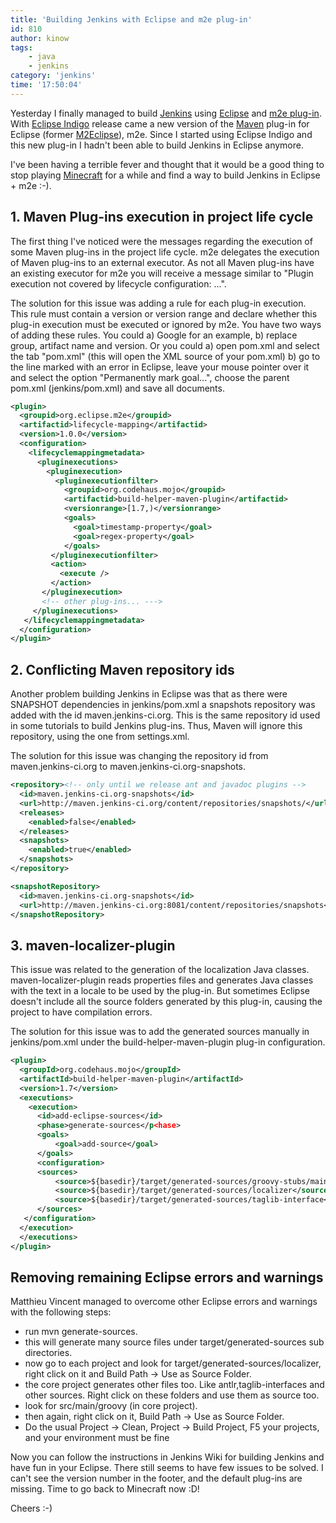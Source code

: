 ```yaml
---
title: 'Building Jenkins with Eclipse and m2e plug-in'
id: 810
author: kinow
tags: 
    - java
    - jenkins
category: 'jenkins'
time: '17:50:04'
---
```

<p>Yesterday I finally managed to build <a title="Jenkins" href="http://www.jenkins-ci.org">Jenkins</a> using <a title="Eclipse" href="http://www.eclipse.org/">Eclipse</a> and <a title="m2e plug-in" href="http://eclipse.org/m2e/">m2e plug-in</a>. With <a title="Eclipse Indigo" href="http://www.eclipse.org/indigo">Eclipse Indigo</a> release came a new version of the <a title="Maven" href="http://maven.apache.org">Maven</a> plug-in for Eclipse (former <a title="M2Eclipse" href="http://m2eclipse.sonatype.org/">M2Eclipse</a>), m2e. Since I started using Eclipse Indigo and this new plug-in I hadn't been able to build Jenkins in Eclipse anymore.</p>

<p>I've been having a terrible fever and thought that it would be a good thing to stop playing <a href="http://www.minecraft.net" title="Minecraft">Minecraft</a> for a while and find a way to build Jenkins in Eclipse + m2e :-).</p>

<h2>1. Maven Plug-ins execution in project life cycle</h2>

<p>The first thing I've noticed were the messages regarding the execution of some Maven plug-ins in the project life cycle. m2e delegates the execution of Maven plug-ins to an external executor. As not all Maven plug-ins have an existing executor for m2e you will receive a message similar to "Plugin execution not covered by lifecycle configuration: ...".</p>

<!--more-->

<p>The solution for this issue was adding a rule for each plug-in execution. This rule must contain a version or version range and declare whether this plug-in execution must be executed or ignored by m2e. You have two ways of adding these rules. You could a) Google for an example, b) replace group, artifact name and version. Or you could a) open pom.xml and select the tab "pom.xml" (this will open the XML source of your pom.xml) b) go to the line marked with an error in Eclipse, leave your mouse pointer over it and select the option "Permanently mark goal...", choose the parent pom.xml (jenkins/pom.xml) and save all documents.</p>

```xml
<plugin>
  <groupid>org.eclipse.m2e</groupid>
  <artifactid>lifecycle-mapping</artifactid>
  <version>1.0.0</version>
  <configuration>
    <lifecyclemappingmetadata>
      <pluginexecutions>
        <pluginexecution>
          <pluginexecutionfilter>
            <groupid>org.codehaus.mojo</groupid>
            <artifactid>build-helper-maven-plugin</artifactid>
            <versionrange>[1.7,)</versionrange>
            <goals>
              <goal>timestamp-property</goal>
              <goal>regex-property</goal>
            </goals>
         </pluginexecutionfilter>
         <action>
           <execute />
         </action>
       </pluginexecution>
       <!-- other plug-ins... --->
     </pluginexecutions>
   </lifecyclemappingmetadata>
  </configuration>
</plugin>
```

<h2>2. Conflicting Maven repository ids</h2>

<p>Another problem building Jenkins in Eclipse was that as there were SNAPSHOT dependencies in jenkins/pom.xml a snapshots repository was added with the id maven.jenkins-ci.org. This is the same repository id used in some tutorials to build Jenkins plug-ins. Thus, Maven will ignore this repository, using the one from settings.xml.</p>

<p>The solution for this issue was changing the repository id from maven.jenkins-ci.org to maven.jenkins-ci.org-snapshots.</p>

```xml
<repository><!-- only until we release ant and javadoc plugins -->
  <id>maven.jenkins-ci.org-snapshots</id>
  <url>http://maven.jenkins-ci.org/content/repositories/snapshots/</url>
  <releases>
    <enabled>false</enabled>
  </releases>
  <snapshots>
    <enabled>true</enabled>
  </snapshots>
</repository>
```

```xml
<snapshotRepository>
  <id>maven.jenkins-ci.org-snapshots</id>
  <url>http://maven.jenkins-ci.org:8081/content/repositories/snapshots</url>
</snapshotRepository>
```

<h2>3. maven-localizer-plugin</h2>

<p>This issue was related to the generation of the localization Java classes. maven-localizer-plugin reads properties files and generates Java classes with the text in a locale to be used by the plug-in. But sometimes Eclipse doesn't include all the source folders generated by this plug-in, causing the project to have compilation errors.</p>

<p>The solution for this issue was to add the generated sources manually in jenkins/pom.xml under the build-helper-maven-plugin plug-in configuration.</p>

```xml
<plugin>
  <groupId>org.codehaus.mojo</groupId>
  <artifactId>build-helper-maven-plugin</artifactId>
  <version>1.7</version>
  <executions>
    <execution>
      <id>add-eclipse-sources</id>
      <phase>generate-sources</p<hase>
      <goals>
          <goal>add-source</goal>
      </goals>
      <configuration>
      <sources>
          <source>${basedir}/target/generated-sources/groovy-stubs/main</source>
          <source>${basedir}/target/generated-sources/localizer</source>
          <source>${basedir}/target/generated-sources/taglib-interface</source>
      </sources>
   </configuration>
  </execution>
  </executions>
</plugin>
```

<h2>Removing remaining Eclipse errors and warnings</h2>

<p>Matthieu Vincent managed to overcome other Eclipse errors and warnings with the following steps:</p>

*   run mvn generate-sources.</li>
* this will generate many source files under target/generated-sources sub directories.</li>
* now go to each project and look for target/generated-sources/localizer, right click on it and Build Path &rarr; Use as Source Folder.</li>
* the core project generates other files too. Like antlr,taglib-interfaces and other sources. Right click on these folders and use them as source too.</li>
* look for src/main/groovy (in core project).</li>
* then again, right click on it, Build Path &rarr; Use as Source Folder.</li>
* Do the usual Project &rarr; Clean, Project &rarr; Build Project, F5 your projects, and your environment must be fine</li>

<p>Now you can follow the instructions in Jenkins Wiki for building Jenkins and have fun in your Eclipse. There still seems to have few issues to be solved. I can't see the version number in the footer, and the default plug-ins are missing. Time to go back to Minecraft now :D!</p>

<p>Cheers :-)</p>
